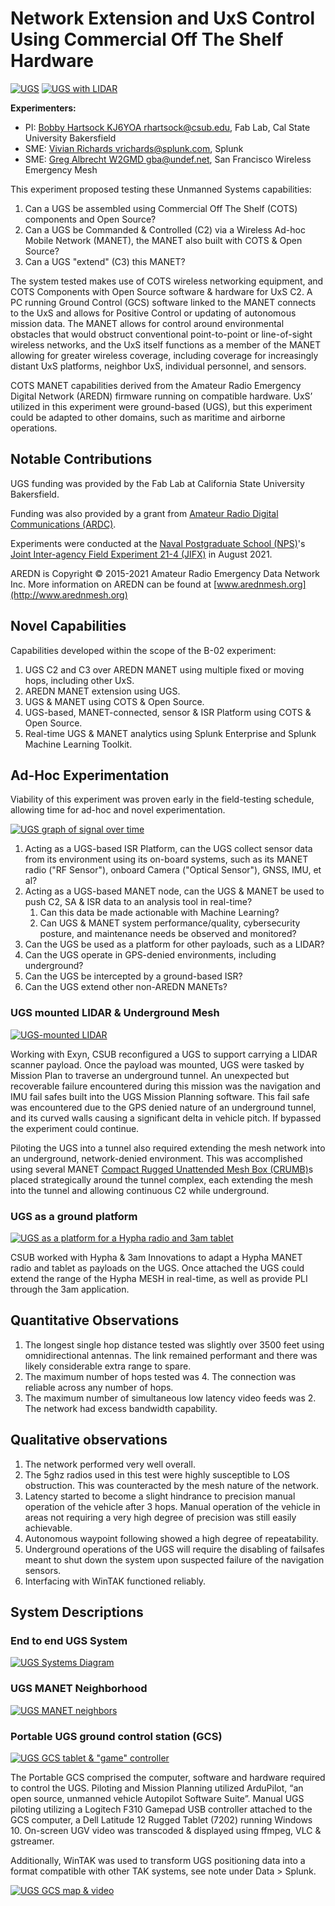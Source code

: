 # Network Extension and UxS Control Using Commercial Off The Shelf Hardware

[![UGS](img/jifx21-4_b-02/ugs_25p.png)](img/jifx21-4_b-02/ugs.png)
[![UGS with LIDAR](img/jifx21-4_b-02/ugs_lidar_10p.jpg)](img/jifx21-4_b-02/ugs_lidar.jpg)

**Experimenters:**

* PI: [Bobby Hartsock KJ6YOA <rhartsock@csub.edu>](mailto:rhartsock@csub.edu), Fab Lab, Cal State University Bakersfield
* SME: [Vivian Richards <vrichards@splunk.com>](mailto:vrichards@splunk.com), Splunk
* SME: [Greg Albrecht W2GMD <gba@undef.net>](mailto:gba@undef.net), San Francisco Wireless Emergency Mesh

This experiment proposed testing these Unmanned Systems capabilities:

1. Can a UGS be assembled using Commercial Off The Shelf (COTS) components 
   and Open Source?
2. Can a UGS be Commanded & Controlled (C2) via a Wireless Ad-hoc Mobile 
   Network (MANET), the MANET also built with COTS & Open Source? 
3. Can a UGS "extend" (C3) this MANET?

The system tested makes use of COTS wireless networking equipment, and COTS 
Components with Open Source software & hardware for UxS C2. A PC running Ground 
Control (GCS) software linked to the MANET connects to the UxS and allows for 
Positive Control or updating of autonomous mission data. The MANET allows for 
control around environmental obstacles that would obstruct conventional 
point-to-point or line-of-sight wireless networks, and the UxS itself functions 
as a member of the MANET allowing for greater wireless coverage, including 
coverage for increasingly distant UxS platforms, neighbor UxS, individual 
personnel, and sensors.

COTS MANET capabilities derived from the Amateur Radio Emergency Digital 
Network (AREDN) firmware running on compatible hardware. UxS’ utilized in this 
experiment were ground-based (UGS), but this experiment could be adapted to 
other domains, such as maritime and airborne operations.

## Notable Contributions

UGS funding was provided by the Fab Lab at California State University 
Bakersfield.

Funding was also provided by a grant from [Amateur Radio Digital Communications (ARDC)](http://ampr.org). 

Experiments were conducted at the [Naval Postgraduate School (NPS)](https://www.nps.edu)'s 
[Joint Inter-agency Field Experiment 21-4 (JIFX)](https://nps.edu/web/fx) in 
August 2021.

AREDN is Copyright © 2015-2021 Amateur Radio Emergency Data Network Inc. More 
information on AREDN can be found at [www.arednmesh.org](http://www.arednmesh.org)

## Novel Capabilities

Capabilities developed within the scope of the B-02 experiment:

1. UGS C2 and C3 over AREDN MANET using multiple fixed or moving hops, 
   including other UxS.
2. AREDN MANET extension using UGS.
3. UGS & MANET using COTS & Open Source.
6. UGS-based, MANET-connected, sensor & ISR Platform using COTS & Open Source.
7. Real-time UGS & MANET analytics using Splunk Enterprise and Splunk Machine 
   Learning Toolkit.

## Ad-Hoc Experimentation

Viability of this experiment was proven early in the field-testing schedule, 
allowing time for ad-hoc and novel experimentation.

[![UGS graph of signal over time](img/jifx21-4_b-02/signal_over_time_25p.png)](img/jifx21-4_b-02/signal_over_time.png)

1. Acting as a UGS-based ISR Platform, can the UGS collect sensor data from its 
   environment using its on-board systems, such as its MANET radio 
   ("RF Sensor"), onboard Camera ("Optical Sensor"), GNSS, IMU, et al?
2. Acting as a UGS-based MANET node, can the UGS & MANET be used to push C2, 
   SA & ISR data to an analysis tool in real-time?
   1. Can this data be made actionable with Machine Learning?
   2. Can UGS & MANET system performance/quality, cybersecurity posture, and 
      maintenance needs be observed and monitored?
2. Can the UGS be used as a platform for other payloads, such as a LIDAR?
3. Can the UGS operate in GPS-denied environments, including underground?
4. Can the UGS be intercepted by a ground-based ISR?
5. Can the UGS extend other non-AREDN MANETs?

### UGS mounted LIDAR & Underground Mesh

[![UGS-mounted LIDAR](img/jifx21-4_b-02/ugs_lidar_10p.jpg)](img/jifx21-4_b-02/ugs_lidar.jpg)

Working with Exyn, CSUB reconfigured a UGS to support carrying a LIDAR scanner 
payload. Once the payload was mounted, UGS were tasked by Mission Plan to 
traverse an underground tunnel. An unexpected but recoverable failure 
encountered during this mission was the navigation and IMU fail safes built 
into the UGS Mission Planning software. This fail safe was encountered due to 
the GPS denied nature of an underground tunnel, and its curved walls causing a 
significant delta in vehicle pitch. If bypassed the experiment could continue.

Piloting the UGS into a tunnel also required extending the mesh network into an 
underground, network-denied environment. This was accomplished using several 
MANET [Compact Rugged Unattended Mesh Box (CRUMB)](https://ampledata.org/crumb.html)s 
placed strategically around the tunnel complex, each extending the mesh into 
the tunnel and allowing continuous C2 while underground. 

### UGS as a ground platform

[![UGS as a platform for a Hypha radio and 3am tablet](img/jifx21-4_b-02/ugs_hypha_3am_25p.jpg)](img/jifx21-4_b-02/ugs_hypha_3am.jpg)

CSUB worked with Hypha & 3am Innovations to adapt a Hypha MANET radio and 
tablet as payloads on the UGS. Once attached the UGS could extend the range of 
the Hypha MESH in real-time, as well as provide PLI through the 3am 
application.

## Quantitative Observations

1. The longest single hop distance tested was slightly over 3500 feet using 
   omnidirectional antennas. The link remained performant and there was likely 
   considerable extra range to spare.
2. The maximum number of hops tested was 4. The connection was reliable across 
   any number of hops.
3. The maximum number of simultaneous low latency video feeds was 2. The 
   network had excess bandwidth capability.

## Qualitative observations

1. The network performed very well overall.
2. The 5ghz radios used in this test were highly susceptible to LOS 
   obstruction. This was counteracted by the mesh nature of the network.
3. Latency started to become a slight hindrance to precision manual operation 
   of the vehicle after 3 hops. Manual operation of the vehicle in areas not 
   requiring a very high degree of precision was still easily achievable.
4. Autonomous waypoint following showed a high degree of repeatability.
5. Underground operations of the UGS will require the disabling of failsafes 
   meant to shut down the system upon suspected failure of the navigation 
   sensors.
6. Interfacing with WinTAK functioned reliably.

## System Descriptions

### End to end UGS System
[![UGS Systems Diagram](img/jifx21-4_b-02/systems_diagram_50p.png)](img/jifx21-4_b-02/systems_diagram.png)

### UGS MANET Neighborhood

[![UGS MANET neighbors](img/jifx21-4_b-02/network_50p.png)](img/jifx21-4_b-02/network.png)

### Portable UGS ground control station (GCS)

[![UGS GCS tablet & "game" controller](img/jifx21-4_b-02/gcs_10p.jpg)](img/jifx21-4_b-02/gcs.jpg)

The Portable GCS comprised the computer, software and hardware required to 
control the UGS. Piloting and Mission Planning utilized ArduPilot, “an open 
source, unmanned vehicle Autopilot Software Suite”. Manual UGS piloting 
utilizing a Logitech F310 Gamepad USB controller attached to the GCS computer, 
a Dell Latitude 12 Rugged Tablet (7202) running Windows 10. On-screen UGV video 
was transcoded & displayed using ffmpeg, VLC & gstreamer.

Additionally, WinTAK was used to transform UGS positioning data into a format 
compatible with other TAK systems, see note under Data > Splunk.

[![UGS GCS map & video](img/jifx21-4_b-02/gcs_with_video_25p.jpg)](img/jifx21-4_b-02/gcs_with_video.jpg)
